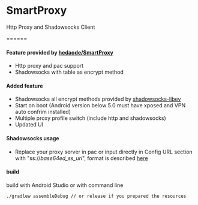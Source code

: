 SmartProxy
==========

Http Proxy and Shadowsocks Client

======

####  Feature provided by [hedaode/SmartProxy](https://github.com/hedaode/SmartProxy)

* Http proxy and pac support
* Shadowsocks with table as encrypt method

####  Added feature

* Shadowsocks all encrypt methods provided by [shadowsocks-libev](https://github.com/shadowsocks/shadowsocks-libev)
* Start on boot (Android version below 5.0 must have xposed and VPN auto confrim installed)
* Multiple proxy profile switch (include http and shadowsocks)
* Updated UI

####  Shadowsocks usage

* Replace your proxy server in pac or input directly in Config URL section with "ss://*base64ed_ss_uri*", format is described [here](https://github.com/shadowsocks/shadowsocks/wiki/Generate-QR-Code-for-Android-or-iOS-Clients)

#### build

build with Android Studio or with command line

    ./gradlew assembleDebug // or release if you prepared the resources
    
